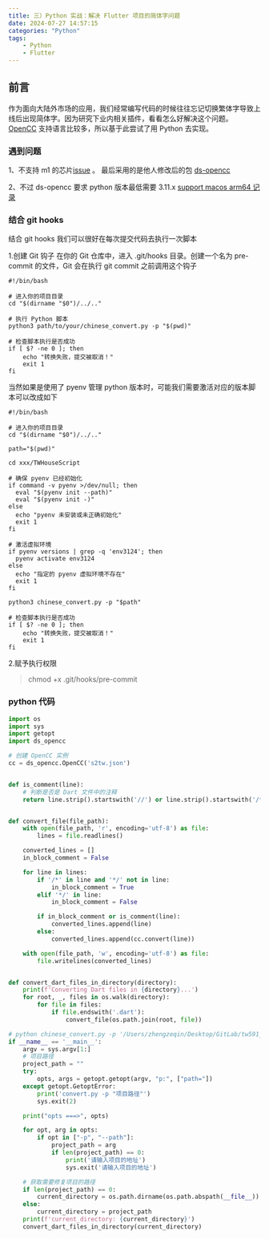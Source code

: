 ```yaml
---
title: 三）Python 实战：解决 Flutter 项目的简体字问题
date: 2024-07-27 14:57:15
categories: "Python"
tags:
	- Python
	- Flutter
---
```


## 前言

作为面向大陆外市场的应用，我们经常编写代码的时候往往忘记切换繁体字导致上线后出现简体字。因为研究下业内相关插件，看看怎么好解决这个问题。
[OpenCC](https://github.com/BYVoid/OpenCC) 支持语言比较多，所以基于此尝试了用 Python 去实现。

### 遇到问题

1、不支持 m1 的芯片[issue](https://github.com/BYVoid/OpenCC/issues/759)
。 最后采用的是他人修改后的包 [ds-opencc](https://pypi.org/project/ds-opencc/)

2、不过 ds-opencc 要求 python 版本最低需要 3.11.x [support macos arm64 记录](https://github.com/HFAiLab/OpenCC/commit/e368f68801684e11cc30aef91086be33be21ea76)

### 结合 git hooks

结合 git hooks 我们可以很好在每次提交代码去执行一次脚本



1.创建 Git 钩子
在你的 Git 仓库中，进入 .git/hooks 目录。创建一个名为 pre-commit 的文件，Git 会在执行 git commit 之前调用这个钩子
```
#!/bin/bash

# 进入你的项目目录
cd "$(dirname "$0")/../.."

# 执行 Python 脚本
python3 path/to/your/chinese_convert.py -p "$(pwd)"

# 检查脚本执行是否成功
if [ $? -ne 0 ]; then
    echo "转换失败，提交被取消！"
    exit 1
fi

```

当然如果是使用了 pyenv 管理 python 版本时，可能我们需要激活对应的版本脚本可以改成如下
```
#!/bin/bash

# 进入你的项目目录
cd "$(dirname "$0")/../.."

path="$(pwd)"

cd xxx/TWHouseScript

# 确保 pyenv 已经初始化
if command -v pyenv >/dev/null; then
  eval "$(pyenv init --path)"
  eval "$(pyenv init -)"
else
  echo "pyenv 未安装或未正确初始化"
  exit 1
fi

# 激活虚拟环境
if pyenv versions | grep -q 'env3124'; then
  pyenv activate env3124
else
  echo "指定的 pyenv 虚拟环境不存在"
  exit 1
fi

python3 chinese_convert.py -p "$path"

# 检查脚本执行是否成功
if [ $? -ne 0 ]; then
    echo "转换失败，提交被取消！"
    exit 1
fi

```

2.赋予执行权限
> chmod +x .git/hooks/pre-commit


### python 代码
```Python
import os
import sys
import getopt
import ds_opencc

# 创建 OpenCC 实例
cc = ds_opencc.OpenCC('s2tw.json')


def is_comment(line):
    # 判断是否是 Dart 文件中的注释
    return line.strip().startswith('//') or line.strip().startswith('/*') or line.strip().endswith('*/') or line.strip().startswith('*')


def convert_file(file_path):
    with open(file_path, 'r', encoding='utf-8') as file:
        lines = file.readlines()

    converted_lines = []
    in_block_comment = False

    for line in lines:
        if '/*' in line and '*/' not in line:
            in_block_comment = True
        elif '*/' in line:
            in_block_comment = False

        if in_block_comment or is_comment(line):
            converted_lines.append(line)
        else:
            converted_lines.append(cc.convert(line))

    with open(file_path, 'w', encoding='utf-8') as file:
        file.writelines(converted_lines)


def convert_dart_files_in_directory(directory):
    print(f'Converting Dart files in {directory}...')
    for root, _, files in os.walk(directory):
        for file in files:
            if file.endswith('.dart'):
                convert_file(os.path.join(root, file))

# python chinese_convert.py -p '/Users/zhengzeqin/Desktop/GitLab/tw591_xxx'
if __name__ == '__main__':
    argv = sys.argv[1:]
    # 项目路径
    project_path = ""
    try:
        opts, args = getopt.getopt(argv, "p:", ["path="])
    except getopt.GetoptError:
        print('convert.py -p "项目路径"')
        sys.exit(2)

    print("opts ===>", opts)

    for opt, arg in opts:
        if opt in ["-p", "--path"]:
            project_path = arg
            if len(project_path) == 0:
                print('请输入项目的地址')
                sys.exit('请输入项目的地址')

    # 获取需要修复项目的路径
    if len(project_path) == 0:
        current_directory = os.path.dirname(os.path.abspath(__file__))
    else:
        current_directory = project_path
    print(f'current_directory: {current_directory}')
    convert_dart_files_in_directory(current_directory)

```
